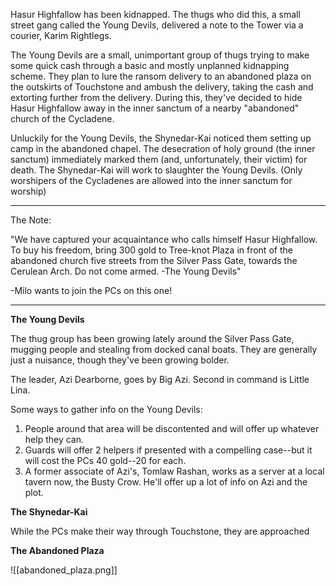 Hasur Highfallow has been kidnapped. The thugs who did this, a small street gang called the Young Devils, delivered a note to the Tower via a courier, Karim Rightlegs.

The Young Devils are a small, unimportant group of thugs trying to make some quick cash through a basic and mostly unplanned kidnapping scheme. They plan to lure the ransom delivery to an abandoned plaza on the outskirts of Touchstone and ambush the delivery, taking the cash and extorting further from the delivery. During this, they've decided to hide Hasur Highfallow away in the inner sanctum of a nearby "abandoned" church of the Cycladene.

Unluckily for the Young Devils, the Shynedar-Kai noticed them setting up camp in the abandoned chapel. The desecration of holy ground (the inner sanctum) immediately marked them (and, unfortunately, their victim) for death. The Shynedar-Kai will work to slaughter the Young Devils. (Only worshipers of the Cycladenes are allowed into the inner sanctum for worship)

---

The Note:

"We have captured your acquaintance who calls himself Hasur Highfallow. To buy his freedom, bring 300 gold to Tree-knot Plaza in front of the abandoned church five streets from the Silver Pass Gate, towards the Cerulean Arch. Do not come armed. -The Young Devils"

-Milo wants to join the PCs on this one!

---

**The Young Devils**

The thug group has been growing lately around the Silver Pass Gate, mugging people and stealing from docked canal boats. They are generally just a nuisance, though they've been growing bolder.

The leader, Azi Dearborne, goes by Big Azi. Second in command is Little Lina.

Some ways to gather info on the Young Devils:
1. People around that area will be discontented and will offer up whatever help they can.
2. Guards will offer 2 helpers if presented with a compelling case--but it will cost the PCs 40 gold--20 for each.
3. A former associate of Azi's, Tomlaw Rashan, works as a server at a local tavern now, the Busty Crow. He'll offer up a lot of info on Azi and the plot.

**The Shynedar-Kai**

While the PCs make their way through Touchstone, they are approached

**The Abandoned Plaza**


![[abandoned_plaza.png]]
